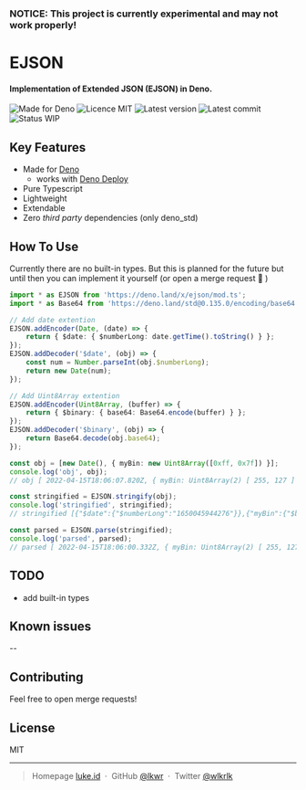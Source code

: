 ### NOTICE: This project is currently experimental and may not work properly!

# EJSON

#### Implementation of Extended JSON (EJSON) in Deno.

![Made for Deno](https://img.shields.io/badge/made%20for-Deno-6B82F6?style=flat-square)
![Licence MIT](https://img.shields.io/github/license/lkwr/ejson?color=blue&style=flat-square)
![Latest version](https://img.shields.io/github/v/tag/lkwr/ejson?color=informational&label=version&sort=semver&style=flat-square)
![Latest commit](https://img.shields.io/github/last-commit/lkwr/ejson?style=flat-square)
![Status WIP](https://img.shields.io/badge/status-WIP-red?style=flat-square)

## Key Features

- Made for [Deno](https://deno.land)
  - works with [Deno Deploy](https://deno.com/deploy)
- Pure Typescript
- Lightweight
- Extendable
- Zero _third party_ dependencies (only deno_std)

## How To Use

Currently there are no built-in types. But this is planned for the future but
until then you can implement it yourself (or open a merge request 🤠 )

```ts
import * as EJSON from 'https://deno.land/x/ejson/mod.ts';
import * as Base64 from 'https://deno.land/std@0.135.0/encoding/base64.ts';

// Add date extention
EJSON.addEncoder(Date, (date) => {
    return { $date: { $numberLong: date.getTime().toString() } };
});
EJSON.addDecoder('$date', (obj) => {
    const num = Number.parseInt(obj.$numberLong);
    return new Date(num);
});

// Add Uint8Array extention
EJSON.addEncoder(Uint8Array, (buffer) => {
    return { $binary: { base64: Base64.encode(buffer) } };
});
EJSON.addDecoder('$binary', (obj) => {
    return Base64.decode(obj.base64);
});

const obj = [new Date(), { myBin: new Uint8Array([0xff, 0x7f]) }];
console.log('obj', obj);
// obj [ 2022-04-15T18:06:07.820Z, { myBin: Uint8Array(2) [ 255, 127 ] } ]

const stringified = EJSON.stringify(obj);
console.log('stringified', stringified);
// stringified [{"$date":{"$numberLong":"1650045944276"}},{"myBin":{"$binary":{"base64":"/38="}}}]

const parsed = EJSON.parse(stringified);
console.log('parsed', parsed);
// parsed [ 2022-04-15T18:06:00.332Z, { myBin: Uint8Array(2) [ 255, 127 ] } ]
```

## TODO

- add built-in types

## Known issues

--

## Contributing

Feel free to open merge requests!

## License

MIT

---

> Homepage [luke.id](https://luke.id) &nbsp;&middot;&nbsp; GitHub
> [@lkwr](https://github.com/lkwr) &nbsp;&middot;&nbsp; Twitter
> [@wlkrlk](https://twitter.com/wlkrlk)
